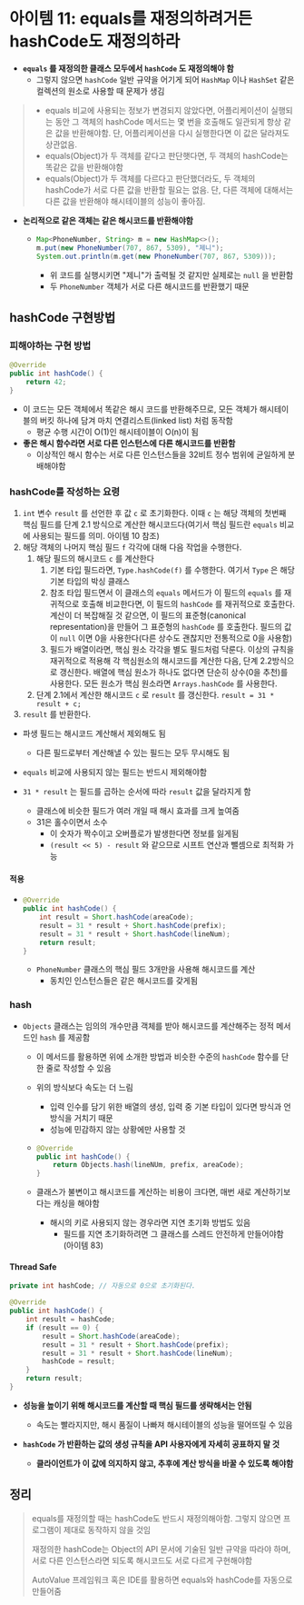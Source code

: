 # 아이템 11: equals를 재정의하려거든 hashCode도 재정의하라

- **`equals` 를 재정의한 클래스 모두에서 `hashCode` 도 재정의해야 함**
  - 그렇지 않으면 `hashCode` 일반 규약을 어기게 되어 `HashMap` 이나 `HashSet` 같은 컬렉션의 원소로 사용할 때 문제가 생김

> - equals 비교에 사용되는 정보가 변경되지 않았다면, 어플리케이션이 실행되는 동안 그 객체의 hashCode 메서드는 몇 번을 호출해도 일관되게 항상 같은 값을 반환해야함. 단, 어플리케이션을 다시 실행한다면 이 값은 달라져도 상관없음.
> - equals(Object)가 두 객체를 같다고 판단햇다면, 두 객체의 hashCode는 똑같은 값을 반환해야함
> - equals(Object)가 두 객체를 다르다고 판단했더라도, 두 객체의 hashCode가 서로 다른 값을 반환할 필요는 없음. 단, 다른 객체에 대해서는 다른 값을 반환해야 해시테이블의 성능이 좋아짐.

- **논리적으로 같은 객체는 같은 해시코드를 반환해야함**

  - ```java
    Map<PhoneNumber, String> m = new HashMap<>();
    m.put(new PhoneNumber(707, 867, 5309), "제니");
    System.out.println(m.get(new PhoneNumber(707, 867, 5309)));
    ```

    - 위 코드를 실행시키면 "제니"가 출력될 것 같지만 실제로는 `null` 을 반환함
    - 두 `PhoneNumber` 객체가 서로 다른 해시코드를 반환했기 때문

## hashCode 구현방법

### 피해야하는 구현 방법

```java
@Override
public int hashCode() {
    return 42;
}
```

- 이 코드는 모든 객체에서 똑같은 해시 코드를 반환해주므로, 모든 객체가 해시테이블의 버킷 하나에 담겨 마치 연결리스트(linked list) 처럼 동작함
  - 평균 수행 시간이 O(1)인 해시테이블이 O(n)이 됨
- **좋은 해시 함수라면 서로 다른 인스턴스에 다른 해시코드를 반환함**
  - 이상적인 해시 함수는 서로 다른 인스턴스들을 32비트 정수 범위에 균일하게 분배해야함

### hashCode를 작성하는 요령

1. `int` 변수 `result` 를 선언한 후 값 `c` 로 초기화한다. 이때 `c` 는 해당 객체의 첫번째 핵심 필드를 단계 2.1 방식으로 계산한 해시코드다(여기서 핵심 필드란 `equals` 비교에 사용되는 필드를 의미. 아이템 10 참조)
2. 해당 객체의 나머지 핵심 필드 `f` 각각에 대해 다음 작업을 수행한다.
   1. 해당 필드의 해시코드 `c` 를 계산한다
      1. 기본 타입 필드라면, `Type.hashCode(f)` 를 수행한다. 여기서 `Type` 은 해당 기본 타입의 박싱 클래스
      2. 참조 타입 필드면서 이 클래스의 `equals` 메서드가 이 필드의 `equals` 를 재귀적으로 호출해 비교한다면, 이 필드의 `hashCode` 를 재귀적으로 호출한다. 계산이 더 복잡해질 것 같으면, 이 필드의 표준형(canonical representation)을 만들어 그 표준형의 `hashCode` 를 호출한다. 필드의 값이 `null` 이면 0을 사용한다(다른 상수도 괜찮지만 전통적으로 0을 사용함)
      3. 필드가 배열이라면, 핵심 원소 각각을 별도 필드처럼 닥룬다. 이상의 규칙을 재귀적으로 적용해 각 핵심원소의 해시코드를 계산한 다음, 단계 2.2방식으로 갱신한다. 배열에 핵심 원소가 하나도 없다면 단순히 상수(0을 추천)를 사용한다. 모든 원소가 핵심 원소라면 `Arrays.hashCode` 를 사용한다.
   2. 단계 2.1에서 계산한 해시코드 `c` 로 `result` 를 갱신한다. `result = 31 * result + c;`
3. `result` 를 반환한다.



- 파생 필드는 해시코드 계산해서 제외해도 됨
  - 다른 필드로부터 계산해낼 수 있는 필드는 모두 무시해도 됨
- `equals` 비교에 사용되지 않는 필드는 반드시 제외해야함

- `31 * result` 는 필드를 곱하는 순서에 따라 `result` 값을 달라지게 함
  - 클래스에 비슷한 필드가 여러 개일 때 해시 효과를 크게 높여줌
  - 31은 홀수이면서 소수
    - 이 숫자가 짝수이고 오버플로가 발생한다면 정보를 잃게됨
    - `(result << 5) - result` 와 같으므로 시프트 연산과 뺄셈으로 최적화 가능

#### 적용

- ```java
  @Override
  public int hashCode() {
      int result = Short.hashCode(areaCode);
      result = 31 * result + Short.hashCode(prefix);
      result = 31 * result + Short.hashCode(lineNum);
      return result;
  }
  ```

  - `PhoneNumber` 클래스의 핵심 필드 3개만을 사용해 해시코드를 계산
    - 동치인 인스턴스들은 같은 해시코드를 갖게됨

### hash

- `Objects` 클래스는 임의의 개수만큼 객체를 받아 해시코드를 계산해주는 정적 메서드인 `hash` 를 제공함

  - 이 메서드를 활용하면 위에 소개한 방법과 비슷한 수준의 `hashCode` 함수를 단 한 줄로 작성할 수 있음

  - 위의 방식보다 속도는 더 느림

    - 입력 인수를 담기 위한 배열의 생성, 입력 중 기본 타입이 있다면 방식과 언방식을 거치기 때문
    - 성능에 민감하지 않는 상황에만 사용할 것

  - ```java
    @Override
    public int hashCode() {
        return Objects.hash(lineNUm, prefix, areaCode);
    }
    ```

  - 클래스가 불변이고 해시코드를 계산하는 비용이 크다면, 매번 새로 계산하기보다는 캐싱을 해야함

    - 해시의 키로 사용되지 않는 경우라면 지연 초기화 방법도 있음
      - 필드를 지연 초기화하려면 그 클래스를 스레드 안전하게 만들어야함 (아이템 83)

#### Thread Safe

```java
private int hashCode; // 자동으로 0으로 초기화된다.

@Override
public int hashCode() {
    int result = hashCode;
    if (result == 0) {
        result = Short.hashCode(areaCode);
        result = 31 * result + Short.hashCode(prefix);
        result = 31 * result + Short.hashCode(lineNum);
        hashCode = result;
    }
    return result;
}
```

- **성능을 높이기 위해 해시코드를 계산할 때 핵심 필드를 생략해서는 안됨**
  - 속도는 빨라지지만, 해시 품질이 나빠져 해시테이블의 성능을 떨어뜨릴 수 있음

- **`hashCode` 가 반환하는 값의 생성 규칙을 API 사용자에게 자세히 공표하지 말 것**
  - **클라이언트가 이 값에 의지하지 않고, 추후에 계산 방식을 바꿀 수 있도록 해야함**

## 정리

> equals를 재정의할 때는 hashCode도 반드시 재정의해아함. 그렇지 않으면 프로그램이 제대로 동작하지 않을 것임
>
> 재정의한 hashCode는 Object의 API 문서에 기술된 일반 규약을 따라야 하며, 서로 다른 인스턴스라면 되도록 해시코드도 서로 다르게 구현해야함
>
> AutoValue 프레임워크 혹은 IDE를 활용하면 equals와 hashCode를 자동으로 만들어줌



